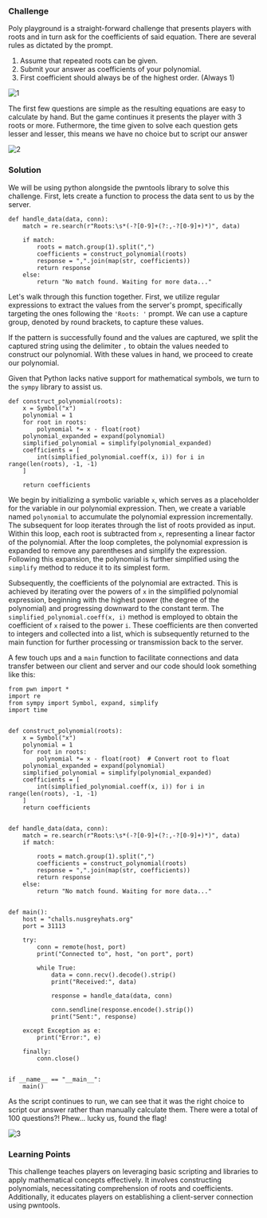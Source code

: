 

### Challenge

Poly playground is a straight-forward challenge that presents players with roots and in turn ask for the coefficients of said equation. There are several rules as dictated by the prompt.
1. Assume that repeated roots can be given.
2. Submit your answer as coefficients of your polynomial.
3. First coefficient should always be of the highest order. (Always 1)

![1](https://github.com/hackermanzz/GreyHatNUS-CTF/assets/55987051/b0fd7c41-c3e6-4efe-af03-10da8558b034)

The first few questions are simple as the resulting equations are easy to calculate by hand. But the game continues it presents the player with 3 roots or more. Futhermore, the time given to solve each question gets lesser and lesser, this means we have no choice but to script our answer

![2](https://github.com/hackermanzz/GreyHatNUS-CTF/assets/55987051/cc11cfe8-0899-437e-98a2-8f457382613d)

### Solution

We will be using python alongside the pwntools library to solve this challenge. First, lets create a function to process the data sent to us by the server.

```
def handle_data(data, conn):
    match = re.search(r"Roots:\s*(-?[0-9]+(?:,-?[0-9]+)*)", data)
    
    if match:
        roots = match.group(1).split(",")
        coefficients = construct_polynomial(roots)
        response = ",".join(map(str, coefficients))
        return response
    else:
        return "No match found. Waiting for more data..."
```

Let's walk through this function together. First, we utilize regular expressions to extract the values from the server's prompt, specifically targeting the ones following the `'Roots: '` prompt. We can use a capture group, denoted by round brackets, to capture these values. 

If the pattern is successfully found and the values are captured, we split the captured string using the delimiter `,` to obtain the values needed to construct our polynomial. With these values in hand, we proceed to create our polynomial. 

Given that Python lacks native support for mathematical symbols, we turn to the `sympy` library to assist us. 

```
def construct_polynomial(roots):
    x = Symbol("x")
    polynomial = 1
    for root in roots:
        polynomial *= x - float(root)
	polynomial_expanded = expand(polynomial)
    simplified_polynomial = simplify(polynomial_expanded)
    coefficients = [
        int(simplified_polynomial.coeff(x, i)) for i in range(len(roots), -1, -1)
    ]

    return coefficients
```

We begin by initializing a symbolic variable `x`, which serves as a placeholder for the variable in our polynomial expression. Then, we create a variable named `polynomial` to accumulate the polynomial expression incrementally. The subsequent for loop iterates through the list of roots provided as input. Within this loop, each root is subtracted from `x`, representing a linear factor of the polynomial. After the loop completes, the polynomial expression is expanded to remove any parentheses and simplify the expression. Following this expansion, the polynomial is further simplified using the `simplify` method to reduce it to its simplest form.

Subsequently, the coefficients of the polynomial are extracted. This is achieved by iterating over the powers of `x` in the simplified polynomial expression, beginning with the highest power (the degree of the polynomial) and progressing downward to the constant term. The `simplified_polynomial.coeff(x, i)` method is employed to obtain the coefficient of `x` raised to the power `i`. These coefficients are then converted to integers and collected into a list, which is subsequently returned to the main function for further processing or transmission back to the server.

A few touch ups and a `main` function to facilitate connections and data transfer between our client and server and our code should look something like this:

```
from pwn import *
import re
from sympy import Symbol, expand, simplify
import time


def construct_polynomial(roots):
    x = Symbol("x")
    polynomial = 1
    for root in roots:
        polynomial *= x - float(root)  # Convert root to float
    polynomial_expanded = expand(polynomial)
    simplified_polynomial = simplify(polynomial_expanded)
    coefficients = [
        int(simplified_polynomial.coeff(x, i)) for i in range(len(roots), -1, -1)
    ]
    return coefficients


def handle_data(data, conn):
    match = re.search(r"Roots:\s*(-?[0-9]+(?:,-?[0-9]+)*)", data)
    if match:

        roots = match.group(1).split(",")
        coefficients = construct_polynomial(roots)
        response = ",".join(map(str, coefficients))
        return response
    else:
        return "No match found. Waiting for more data..."


def main():
    host = "challs.nusgreyhats.org"
    port = 31113

    try:
        conn = remote(host, port)
        print("Connected to", host, "on port", port)

        while True:
            data = conn.recv().decode().strip()
            print("Received:", data)

            response = handle_data(data, conn)

            conn.sendline(response.encode().strip())
            print("Sent:", response)

    except Exception as e:
        print("Error:", e)

    finally:
        conn.close()


if __name__ == "__main__":
    main()

```

As the script continues to run, we can see that it was the right choice to script our answer rather than manually calculate them. There were a total of 100 questions?! Phew... lucky us, found the flag! 

![3](https://github.com/hackermanzz/GreyHatNUS-CTF/assets/55987051/ceb6de79-d4e1-4fb9-bd13-a04299404be7)


### Learning Points

This challenge teaches players on leveraging basic scripting and libraries to apply mathematical concepts effectively. It involves constructing polynomials, necessitating comprehension of roots and coefficients. Additionally, it educates players on establishing a client-server connection using pwntools.
